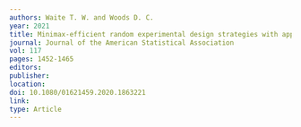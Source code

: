 ```yaml
---
authors: Waite T. W. and Woods D. C. 
year: 2021 
title: Minimax-efficient random experimental design strategies with application to model-robust design for prediction 
journal: Journal of the American Statistical Association 
vol: 117
pages: 1452-1465 
editors: 
publisher: 
location: 
doi: 10.1080/01621459.2020.1863221
link: 
type: Article 
---
```

 
